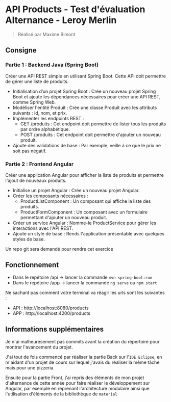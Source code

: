 # API Products - Test d'évaluation Alternance - Leroy Merlin 

> Réalisé par Maxime Bimont 

## Consigne

### Partie 1 : Backend Java (Spring Boot)

Créer une API REST simple en utilisant Spring Boot. Cette API doit permettre de gérer une liste de produits.

- Initialisation d’un projet Spring Boot : Crée un nouveau projet Spring Boot et ajoute les dépendances nécessaires pour créer une API REST, comme Spring Web.
- Modéliser l'entité Produit : Crée une classe Produit avec les attributs suivants : id, nom, et prix.
- Implémenter les endpoints REST :
  - GET /produits : Cet endpoint doit permettre de lister tous les produits par ordre alphabétique.
  - POST /produits : Cet endpoint doit permettre d'ajouter un nouveau produit.
- Ajoute des validations de base : Par exemple, veille à ce que le prix ne soit pas négatif.

### Partie 2 : Frontend Angular

Créer une application Angular pour afficher la liste de produits et permettre l'ajout de nouveaux produits.

- Initialise un projet Angular : Crée un nouveau projet Angular.
- Créer les composants nécessaires :
  - ProductListComponent : Un composant qui affiche la liste des produits.
  - ProductFormComponent : Un composant avec un formulaire permettant d'ajouter un nouveau produit.
- Créer un service Angular : Nomme-le ProductService pour gérer les interactions avec l'API REST.
- Ajoute un style de base : Rends l'application présentable avec quelques styles de base.

Un repo git sera demandé pour rendre cet exercice

## Fonctionnement

- Dans le repétoire /api -> lancer la commande `mvn spring-boot:run`
- Dans le repétoire /app -> lancer la commande `ng serve` ou `npm start`

Ne sachant pas comment votre terminal va réagir les urls sont les suivantes :
- API : http://localhost:8080/products
- APP : http://localhost:4200/products

## Informations supplémentaires

Je n'ai malheuresement pas commits avant la création du répertoire pour montrer l'avancement du projet. 

J'ai tout de fois commencé par réaliser la partie Back sur l'`IDE Eclipse`, en m'aidant d'un projet de cours sur lequel j'avais du réaliser la même tâche mais pour une pizzeria. 

Ensuite pour la partie Front, j'ai repris des éléments de mon projet d'alternance de cette année pour faire réaliser le développement sur Angular, par exemple en reprenant l'architecture modulaire ainsi que l'utilisation d'éléments de la bibliothèque de `material`
